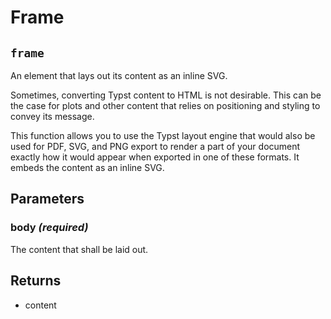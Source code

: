 # Frame

## `frame`

An element that lays out its content as an inline SVG.

Sometimes, converting Typst content to HTML is not desirable. This can be
the case for plots and other content that relies on positioning and styling
to convey its message.

This function allows you to use the Typst layout engine that would also be
used for PDF, SVG, and PNG export to render a part of your document exactly
how it would appear when exported in one of these formats. It embeds the
content as an inline SVG.

## Parameters

### body *(required)*

The content that shall be laid out.

## Returns

- content

